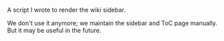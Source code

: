 A script I wrote to render the wiki sidebar.

We don't use it anymore; we maintain the sidebar and ToC page manually.
But it may be useful in the future.